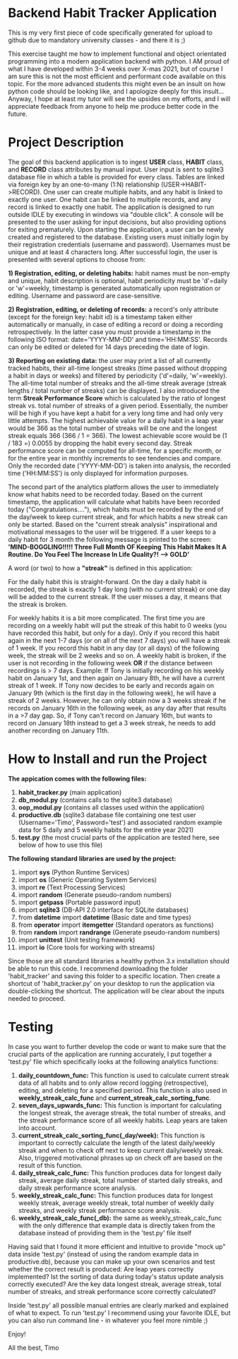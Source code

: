 # Backend Habit Tracker Application
This is my very first piece of code specifically generated for upload to github due to mandatory university classes - and there it is ;)

This exercise taught me how to implement functional and object orientated programming into a modern application backend with python. I AM proud of what I have developed within 3-4 weeks over X-mas 2021, but of course I am sure this is not the most efficient and performant code available on this topic. For the more advanced students this might even be an insult on how python code should be looking like, and I apologize deeply for this insult... Anyway, I hope at least my tutor will see the upsides on my efforts, and I will appreciate feedback from anyone to help me produce better code in the future.

# Project Description
The goal of this backend application is to ingest **USER** class, **HABIT** class, and **RECORD** class attributes by manual input. User input is sent to sqlite3 database file in which a table is provided for every class. Tables are linked via foreign key by an one-to-many (1:N) relationship (USER->HABIT->RECORD). One user can create multiple habits, and any habit is linked to exactly one user. One habit can be linked to multiple records, and any record is linked to exactly one habit. The application is designed to run outside IDLE by executing in windows via "double click". A console will be presented to the user asking for input decisions, but also providing options for exiting prematurely. Upon starting the application, a user can be newly created and registered to the database. Existing users must initially login by their registration credentials (username and password). Usernames must be unique and at least 4 characters long. After successful login, the user is presented with several options to choose from:

**1) Registration, editing, or deleting habits:** habit names must be non-empty and unique, habit description is optional, habit periodicity must be 'd'=daily or 'w'=weekly, timestamp is generated automatically upon registration or editing. Username and password are case-sensitive.

**2) Registration, editing, or deleting of records:** a record's only attribute (except for the foreign key: habit id) is a timestamp taken either automatically or manually, in case of editing a record or doing a recording retrospectively. In the latter case you must provide a timestamp in the following ISO format: date='YYYY-MM-DD' and time='HH:MM:SS'. Records can only be edited or deleted for 14 days preceding the date of login.

**3) Reporting on existing data:** the user may print a list of all currently tracked habits, their all-time longest streaks (time passed without dropping a habit in days or weeks) and filtered by periodicity ('d'=daily, 'w'=weekly). The all-time total number of streaks and the all-time streak average (streak lengths / total number of streaks) can be displayed. I also introduced the term **Streak Performance Score** which is calculated by the ratio of longest streak vs. total number of streaks of a given period. Essentially, the number will be high if you have kept a habit for a very long time and had only very little attempts. The highest achievable value for a daily habit in a leap year would be 366 as the total number of streaks will be one and the longest streak equals 366 (366 / 1 = 366). The lowest achievable score would be (1 / 183 =) 0.0055 by dropping the habit every second day. Streak performance score can be computed for all-time, for a specific month, or for the entire year in monthly increments to see tendencies and compare. Only the recorded date ('YYYY-MM-DD') is taken into analysis, the recorded time ('HH:MM:SS') is only displayed for information purposes.

The second part of the analytics platform allows the user to immediately know what habits need to be recorded today. Based on the current timestamp, the application will calculate what habits have been recorded today ("Congratulations...."), which habits must be recorded by the end of the day/week to keep current streak, and for which habits a new streak can only be started. Based on the "current streak analysis" inspirational and motivational messages to the user will be triggered. If a user keeps to a daily habit for 3 month the following message is printed to the screen: **'MIND-BOGGLING!!!!! Three Full Month OF Keeping This Habit Makes It A Routine. Do You Feel The Increase In Life Quality?! --> GOLD'**

A word (or two) to how a **"streak"** is defined in this application:

For the daily habit this is straight-forward. On the day a daily habit is recorded, the streak is exactly 1 day long (with no current streak) or one day will be added to the current streak. If the user misses a day, it means that the streak is broken.

For weekly habits it is a bit more complicated. The first time you are recording on a weekly habit will put the streak of this habit to 0 weeks (you have recorded this habit, but only for a day). Only if you record this habit again in the next 1-7 days (or on all of the next 7 days) you will have a streak of 1 week. If you record this habit in any day (or all days) of the following week, the streak will be 2 weeks and so on. A weekly habit is broken, if the user is not recording in the following week **OR** if the distance between recordings is > 7 days. Example: If Tony is initially recording on his weekly habit on January 1st, and then again on January 8th, he will have a current streak of 1 week. If Tony now decides to be early and records again on January 9th (which is the first day in the following week), he will have a streak of 2 weeks. However, he can only obtain now a 3 weeks streak if he records on January 16th in the following week, as any day after that results in a >7 day gap. So, if Tony can't record on January 16th, but wants to record on January 18th instead to get a 3 week streak, he needs to add another recording on January 11th.

# How to Install and run the Project
**The appication comes with the following files:**
1. **habit_tracker.py** (main application)
2. **db_modul.py** (contains calls to the sqlite3 database)
3. **oop_modul.py** (contains all classes used within the application)
4. **productive.db** (sqlite3 database file containing one test user (Username='Timo', Password='test') and associated random example data for 5 daily and 5 weekly habits for the entire year 2021)
5. **test.py** (the most crucial parts of the application are tested here, see below of how to use this file)

**The following standard libraries are used by the project:**
1. import **sys** (Python Runtime Services)
2. import **os** (Generic Operating System Services)
3. import **re** (Text Processing Services)
4. import **random** (Generate pseudo-random numbers)
5. import **getpass** (Portable password input)
6. import **sqlite3** (DB-API 2.0 interface for SQLite databases)
7. from **datetime** import **datetime** (Basic date and time types)
8. from **operator** import **itemgetter** (Standard operators as functions)
9. from **random** import **randrange** (Generate pseudo-random numbers)
10. import **unittest** (Unit testing framework)
11. import **io** (Core tools for working with streams)

Since those are all standard libraries a healthy python 3.x installation should be able to run this code. I recommend downloading the folder 'habit_tracker' and saving this folder to a specific location. Then create a shortcut of 'habit_tracker.py' on your desktop to run the application via double-clicking the shortcut. The application will be clear about the inputs needed to proceed.

# Testing
In case you want to further develop the code or want to make sure that the crucial parts of the application are running accurately, I put together a 'test.py' file which specifically looks at the following analytics functions:

1. **daily_countdown_func:** This function is used to calculate current streak data of all habits and to only allow record logging (retrospective), editing, and deleting for a specified period. This function is also used in **weekly_streak_calc_func** and **current_streak_calc_sorting_func**.
2. **seven_days_upwards_func:** This function is important for calculating the longest streak, the average streak, the total number of streaks, and the streak performance score of all weekly habits. Leap years are taken into account.
3. **current_streak_calc_sorting_func(_day/week):** This function is important to correctly calculate the length of the latest daily/weekly streak and when to check off next to keep current daily/weekly streak. Also, triggered motivational phrases up on check off are based on the result of this function.
4. **daily_streak_calc_func:** This function produces data for longest daily streak, average daily streak, total number of started daily streaks, and daily streak performance score analysis.
5. **weekly_streak_calc_func:** This function produces data for longest weekly streak, average weekly streak, total number of weekly daily streaks, and weekly streak performance score analysis.
6. **weekly_streak_calc_func(_db):** the same as weekly_streak_calc_func with the only difference that example data is directly taken from the database instead of providing them in the 'test.py' file itself

Having said that I found it more efficient and intuitive to provide "mock up" data inside 'test.py' (instead of using the random example data in productive.db), because you can make up your own scenarios and test whether the correct result is produced: Are leap years correctly implemented? Ist the sorting of data during today's status update analysis correctly executed? Are the key data longest streak, average streak, total number of streaks, and streak performance score correctly calculated?

Inside 'test.py' all possible manual entries are clearly marked and explained of what to expect. To run 'test.py' I recommend using your favorite IDLE, but you can also run command line - in whatever you feel more nimble ;)


Enjoy!


All the best,
Timo
